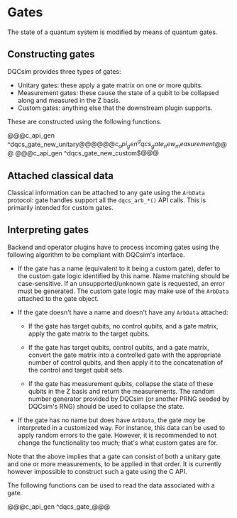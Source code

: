 # Gates

The state of a quantum system is modified by means of quantum gates.

## Constructing gates

DQCsim provides three types of gates:

 - Unitary gates: these apply a gate matrix on one or more qubits.
 - Measurement gates: these cause the state of a qubit to be collapsed along
   and measured in the Z basis.
 - Custom gates: anything else that the downstream plugin supports.

These are constructed using the following functions.

@@@c_api_gen ^dqcs_gate_new_unitary$@@@
@@@c_api_gen ^dqcs_gate_new_measurement$@@@
@@@c_api_gen ^dqcs_gate_new_custom$@@@

## Attached classical data

Classical information can be attached to any gate using the `ArbData`
protocol: gate handles support all the `dqcs_arb_*()` API calls. This is
primarily intended for custom gates.

## Interpreting gates

Backend and operator plugins have to process incoming gates using the following
algorithm to be compliant with DQCsim's interface.

 - If the gate has a name (equivalent to it being a custom gate), defer to the
   custom gate logic identified by this name. Name matching should be
   case-sensitive. If an unsupported/unknown gate is requested, an error must
   be generated. The custom gate logic may make use of the `ArbData` attached
   to the gate object.

 - If the gate doesn't have a name and doesn't have any `ArbData` attached:

    - If the gate has target qubits, no control qubits, and a gate matrix,
      apply the gate matrix to the target qubits.

    - If the gate has target qubits, control qubits, and a gate matrix,
      convert the gate matrix into a controlled gate with the appropriate
      number of control qubits, and then apply it to the concatenation of the
      control and target qubit sets.

    - If the gate has measurement qubits, collapse the state of these qubits in
      the Z basis and return the measurements. The random number generator
      provided by DQCsim (or another PRNG seeded by DQCsim's RNG) should be
      used to collapse the state.

 - If the gate has no name but does have `ArbData`, the gate *may* be
   interpreted in a customized way. For instance, this data can be used to
   apply random errors to the gate. However, it is recommended to not change
   the functionality too much; that's what custom gates are for.

Note that the above implies that a gate can consist of both a unitary gate and
one or more measurements, to be applied in that order. It is currently however
impossible to construct such a gate using the C API.

The following functions can be used to read the data associated with a gate.

@@@c_api_gen ^dqcs_gate_@@@
